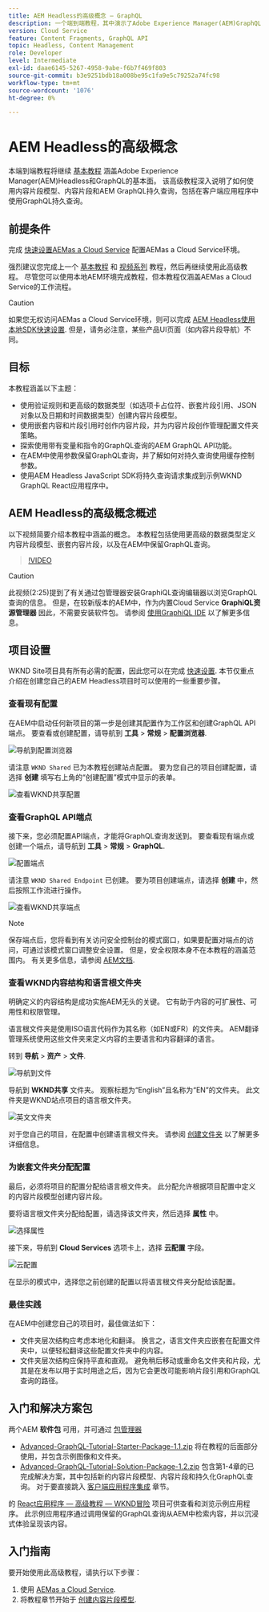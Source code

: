 ```yaml
---
title: AEM Headless的高级概念 — GraphQL
description: 一个端到端教程，其中演示了Adobe Experience Manager(AEM)GraphQL API的高级概念。
version: Cloud Service
feature: Content Fragments, GraphQL API
topic: Headless, Content Management
role: Developer
level: Intermediate
exl-id: daae6145-5267-4958-9abe-f6b7f469f803
source-git-commit: b3e9251bdb18a008be95c1fa9e5c79252a74fc98
workflow-type: tm+mt
source-wordcount: '1076'
ht-degree: 0%

---
```


# AEM Headless的高级概念

本端到端教程将继续 [基本教程](../multi-step/overview.md) 涵盖Adobe Experience Manager(AEM)Headless和GraphQL的基本面。 该高级教程深入说明了如何使用内容片段模型、内容片段和AEM GraphQL持久查询，包括在客户端应用程序中使用GraphQL持久查询。

## 前提条件

完成 [快速设置AEMas a Cloud Service](../quick-setup/cloud-service.md) 配置AEMas a Cloud Service环境。

强烈建议您完成上一个 [基本教程](../multi-step/overview.md) 和 [视频系列](../video-series/modeling-basics.md) 教程，然后再继续使用此高级教程。 尽管您可以使用本地AEM环境完成教程，但本教程仅涵盖AEMas a Cloud Service的工作流程。

>[!CAUTION]
>
>如果您无权访问AEMas a Cloud Service环境，则可以完成 [AEM Headless使用本地SDK快速设置](https://experienceleague.adobe.com/docs/experience-manager-learn/getting-started-with-aem-headless/graphql/quick-setup/local-sdk.html). 但是，请务必注意，某些产品UI页面（如内容片段导航）不同。



## 目标

本教程涵盖以下主题：

* 使用验证规则和更高级的数据类型（如选项卡占位符、嵌套片段引用、JSON对象以及日期和时间数据类型）创建内容片段模型。
* 使用嵌套内容和片段引用时创作内容片段，并为内容片段创作管理配置文件夹策略。
* 探索使用带有变量和指令的GraphQL查询的AEM GraphQL API功能。
* 在AEM中使用参数保留GraphQL查询，并了解如何对持久查询使用缓存控制参数。
* 使用AEM Headless JavaScript SDK将持久查询请求集成到示例WKND GraphQL React应用程序中。

## AEM Headless的高级概念概述

以下视频简要介绍本教程中涵盖的概念。 本教程包括使用更高级的数据类型定义内容片段模型、嵌套内容片段，以及在AEM中保留GraphQL查询。

>[!VIDEO](https://video.tv.adobe.com/v/340035?quality=12&learn=on)

>[!CAUTION]
>
>此视频(2:25)提到了有关通过包管理器安装GraphiQL查询编辑器以浏览GraphQL查询的信息。 但是，在较新版本的AEM中，作为内置Cloud Service **GraphiQL资源管理器** 因此，不需要安装软件包。 请参阅 [使用GraphiQL IDE](https://experienceleague.adobe.com/docs/experience-manager-cloud-service/content/headless/graphql-api/graphiql-ide.html) 以了解更多信息。


## 项目设置

WKND Site项目具有所有必需的配置，因此您可以在完成 [快速设置](../quick-setup/cloud-service.md). 本节仅重点介绍在创建您自己的AEM Headless项目时可以使用的一些重要步骤。


### 查看现有配置

在AEM中启动任何新项目的第一步是创建其配置作为工作区和创建GraphQL API端点。 要查看或创建配置，请导航到 **工具** > **常规** > **配置浏览器**.

![导航到配置浏览器](assets/overview/create-configuration.png)

请注意 `WKND Shared` 已为本教程创建站点配置。 要为您自己的项目创建配置，请选择 **创建** 填写右上角的“创建配置”模式中显示的表单。

![查看WKND共享配置](assets/overview/review-wknd-shared-configuration.png)

### 查看GraphQL API端点

接下来，您必须配置API端点，才能将GraphQL查询发送到。 要查看现有端点或创建一个端点，请导航到 **工具** > **常规** > **GraphQL**.

![配置端点](assets/overview/endpoints.png)

请注意 `WKND Shared Endpoint` 已创建。 要为项目创建端点，请选择 **创建** 中，然后按照工作流进行操作。

![查看WKND共享端点](assets/overview/review-wknd-shared-endpoint.png)

>[!NOTE]
>
> 保存端点后，您将看到有关访问安全控制台的模式窗口，如果要配置对端点的访问，可通过该模式窗口调整安全设置。 但是，安全权限本身不在本教程的涵盖范围内。 有关更多信息，请参阅 [AEM文档](https://experienceleague.adobe.com/docs/experience-manager-64/administering/security/security.html).

### 查看WKND内容结构和语言根文件夹

明确定义的内容结构是成功实施AEM无头的关键。 它有助于内容的可扩展性、可用性和权限管理。

语言根文件夹是使用ISO语言代码作为其名称（如EN或FR）的文件夹。 AEM翻译管理系统使用这些文件夹来定义内容的主要语言和内容翻译的语言。

转到 **导航** > **资产** > **文件**.

![导航到文件](assets/overview/files.png)

导航到 **WKND共享** 文件夹。 观察标题为“English”且名称为“EN”的文件夹。 此文件夹是WKND站点项目的语言根文件夹。

![英文文件夹](assets/overview/english.png)

对于您自己的项目，在配置中创建语言根文件夹。 请参阅 [创建文件夹](/help/headless-tutorial/graphql/advanced-graphql/author-content-fragments.md#create-folders) 以了解更多详细信息。

### 为嵌套文件夹分配配置

最后，必须将项目的配置分配给语言根文件夹。 此分配允许根据项目配置中定义的内容片段模型创建内容片段。

要将语言根文件夹分配给配置，请选择该文件夹，然后选择 **属性** 中。

![选择属性](assets/overview/properties.png)

接下来，导航到 **Cloud Services** 选项卡上，选择 **云配置** 字段。

![云配置](assets/overview/cloud-conf.png)

在显示的模式中，选择您之前创建的配置以将语言根文件夹分配给该配置。

### 最佳实践

在AEM中创建您自己的项目时，最佳做法如下：

* 文件夹层次结构应考虑本地化和翻译。 换言之，语言文件夹应嵌套在配置文件夹中，以便轻松翻译这些配置文件夹中的内容。
* 文件夹层次结构应保持平直和直观。 避免稍后移动或重命名文件夹和片段，尤其是在发布以用于实时用途之后，因为它会更改可能影响片段引用和GraphQL查询的路径。

## 入门和解决方案包

两个AEM **软件包** 可用，并可通过 [包管理器](/help/headless-tutorial/graphql/advanced-graphql/author-content-fragments.md#sample-content)

* [Advanced-GraphQL-Tutorial-Starter-Package-1.1.zip](/help/headless-tutorial/graphql/advanced-graphql/assets/tutorial-files/Advanced-GraphQL-Tutorial-Starter-Package-1.1.zip) 将在教程的后面部分使用，并包含示例图像和文件夹。
* [Advanced-GraphQL-Tutorial-Solution-Package-1.2.zip](/help/headless-tutorial/graphql/advanced-graphql/assets/tutorial-files/Advanced-GraphQL-Tutorial-Solution-Package-1.2.zip) 包含第1-4章的已完成解决方案，其中包括新的内容片段模型、内容片段和持久化GraphQL查询。 对于要直接跳入 [客户端应用程序集成](/help/headless-tutorial/graphql/advanced-graphql/client-application-integration.md) 章节。


的 [React应用程序 — 高级教程 — WKND冒险](https://github.com/adobe/aem-guides-wknd-graphql/blob/main/advanced-tutorial/README.md) 项目可供查看和浏览示例应用程序。 此示例应用程序通过调用保留的GraphQL查询从AEM中检索内容，并以沉浸式体验呈现该内容。

## 入门指南

要开始使用此高级教程，请执行以下步骤：

1. 使用 [AEMas a Cloud Service](../quick-setup/cloud-service.md).
1. 将教程章节开始于 [创建内容片段模型](/help/headless-tutorial/graphql/advanced-graphql/create-content-fragment-models.md).
